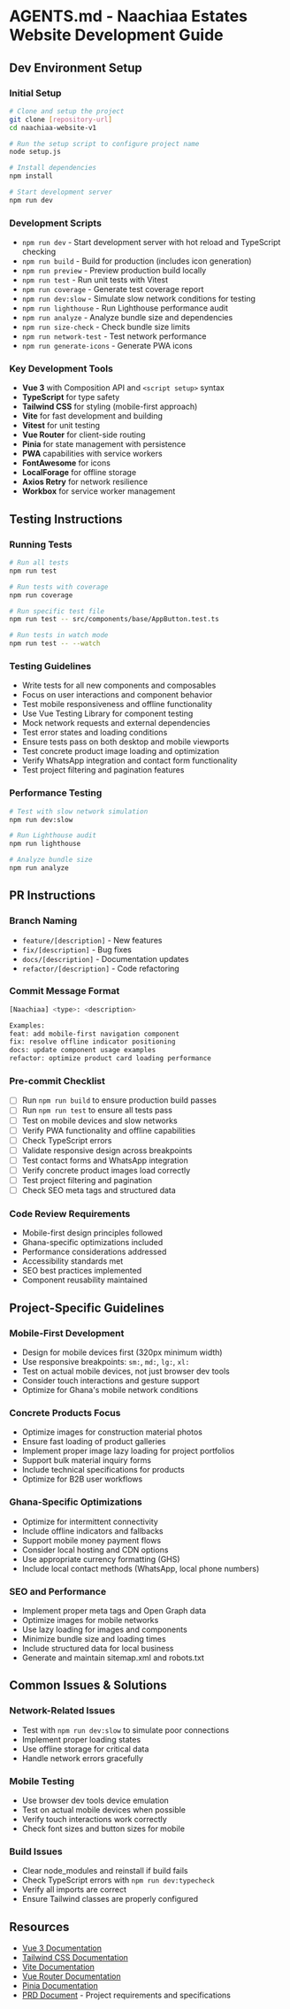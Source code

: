 # AGENTS.md - Naachiaa Estates Website Development Guide

## Dev Environment Setup

### Initial Setup

```bash
# Clone and setup the project
git clone [repository-url]
cd naachiaa-website-v1

# Run the setup script to configure project name
node setup.js

# Install dependencies
npm install

# Start development server
npm run dev
```

### Development Scripts

- `npm run dev` - Start development server with hot reload and TypeScript checking
- `npm run build` - Build for production (includes icon generation)
- `npm run preview` - Preview production build locally
- `npm run test` - Run unit tests with Vitest
- `npm run coverage` - Generate test coverage report
- `npm run dev:slow` - Simulate slow network conditions for testing
- `npm run lighthouse` - Run Lighthouse performance audit
- `npm run analyze` - Analyze bundle size and dependencies
- `npm run size-check` - Check bundle size limits
- `npm run network-test` - Test network performance
- `npm run generate-icons` - Generate PWA icons

### Key Development Tools

- **Vue 3** with Composition API and `<script setup>` syntax
- **TypeScript** for type safety
- **Tailwind CSS** for styling (mobile-first approach)
- **Vite** for fast development and building
- **Vitest** for unit testing
- **Vue Router** for client-side routing
- **Pinia** for state management with persistence
- **PWA** capabilities with service workers
- **FontAwesome** for icons
- **LocalForage** for offline storage
- **Axios Retry** for network resilience
- **Workbox** for service worker management

## Testing Instructions

### Running Tests

```bash
# Run all tests
npm run test

# Run tests with coverage
npm run coverage

# Run specific test file
npm run test -- src/components/base/AppButton.test.ts

# Run tests in watch mode
npm run test -- --watch
```

### Testing Guidelines

- Write tests for all new components and composables
- Focus on user interactions and component behavior
- Test mobile responsiveness and offline functionality
- Use Vue Testing Library for component testing
- Mock network requests and external dependencies
- Test error states and loading conditions
- Ensure tests pass on both desktop and mobile viewports
- Test concrete product image loading and optimization
- Verify WhatsApp integration and contact form functionality
- Test project filtering and pagination features

### Performance Testing

```bash
# Test with slow network simulation
npm run dev:slow

# Run Lighthouse audit
npm run lighthouse

# Analyze bundle size
npm run analyze
```

## PR Instructions

### Branch Naming

- `feature/[description]` - New features
- `fix/[description]` - Bug fixes
- `docs/[description]` - Documentation updates
- `refactor/[description]` - Code refactoring

### Commit Message Format

```bash
[Naachiaa] <type>: <description>

Examples:
feat: add mobile-first navigation component
fix: resolve offline indicator positioning
docs: update component usage examples
refactor: optimize product card loading performance
```

### Pre-commit Checklist

- [ ] Run `npm run build` to ensure production build passes
- [ ] Run `npm run test` to ensure all tests pass
- [ ] Test on mobile devices and slow networks
- [ ] Verify PWA functionality and offline capabilities
- [ ] Check TypeScript errors
- [ ] Validate responsive design across breakpoints
- [ ] Test contact forms and WhatsApp integration
- [ ] Verify concrete product images load correctly
- [ ] Test project filtering and pagination
- [ ] Check SEO meta tags and structured data

### Code Review Requirements

- Mobile-first design principles followed
- Ghana-specific optimizations included
- Performance considerations addressed
- Accessibility standards met
- SEO best practices implemented
- Component reusability maintained

## Project-Specific Guidelines

### Mobile-First Development

- Design for mobile devices first (320px minimum width)
- Use responsive breakpoints: `sm:`, `md:`, `lg:`, `xl:`
- Test on actual mobile devices, not just browser dev tools
- Consider touch interactions and gesture support
- Optimize for Ghana's mobile network conditions

### Concrete Products Focus

- Optimize images for construction material photos
- Ensure fast loading of product galleries
- Implement proper image lazy loading for project portfolios
- Support bulk material inquiry forms
- Include technical specifications for products
- Optimize for B2B user workflows

### Ghana-Specific Optimizations

- Optimize for intermittent connectivity
- Include offline indicators and fallbacks
- Support mobile money payment flows
- Consider local hosting and CDN options
- Use appropriate currency formatting (GHS)
- Include local contact methods (WhatsApp, local phone numbers)

### SEO and Performance

- Implement proper meta tags and Open Graph data
- Optimize images for mobile networks
- Use lazy loading for images and components
- Minimize bundle size and loading times
- Include structured data for local business
- Generate and maintain sitemap.xml and robots.txt

## Common Issues & Solutions

### Network-Related Issues

- Test with `npm run dev:slow` to simulate poor connections
- Implement proper loading states
- Use offline storage for critical data
- Handle network errors gracefully

### Mobile Testing

- Use browser dev tools device emulation
- Test on actual mobile devices when possible
- Verify touch interactions work correctly
- Check font sizes and button sizes for mobile

### Build Issues

- Clear node_modules and reinstall if build fails
- Check TypeScript errors with `npm run dev:typecheck`
- Verify all imports are correct
- Ensure Tailwind classes are properly configured

## Resources

- [Vue 3 Documentation](https://vuejs.org/)
- [Tailwind CSS Documentation](https://tailwindcss.com/)
- [Vite Documentation](https://vitejs.dev/)
- [Vue Router Documentation](https://router.vuejs.org/)
- [Pinia Documentation](https://pinia.vuejs.org/)
- [PRD Document](./prd/prd.md) - Project requirements and specifications
